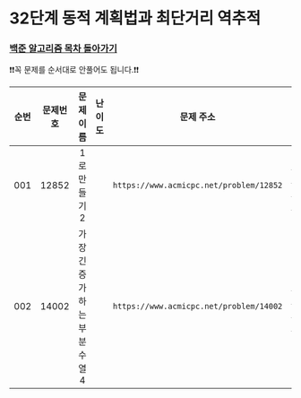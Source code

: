 # 32단계 동적 계획법과 최단거리 역추적

### [백준 알고리즘 목차 돌아가기](../README.md)

❗️❗️꼭 문제를 순서대로 안풀어도 됩니다.❗️❗️
 
| 순번  | 문제번호  |       문제이름       |                                 난이도                                  |                    문제 주소                    | 풀이링크                              | 상태  |
|:---:|:-----:|:----------------:|:--------------------------------------------------------------------:|:-------------------------------------------:|:----------------------------------|:---------:|
| 001 | 12852 |     1로 만들기 2     | <img src ="https://static.solved.ac/tier_small/10.svg" width = "15"> | ```https://www.acmicpc.net/problem/12852``` | [바로 가기](./일로만들기2/README.md)       | ![DONE](https://img.shields.io/badge/DONE-brightgreen) |
| 002 | 14002 | 가장 긴 증가하는 부분 수열4 | <img src ="https://static.solved.ac/tier_small/11.svg" width = "15"> | ```https://www.acmicpc.net/problem/14002``` | [바로 가기](./가장긴증가하는부분수열4/README.md) | ![DONE](https://img.shields.io/badge/DONE-brightgreen) |
